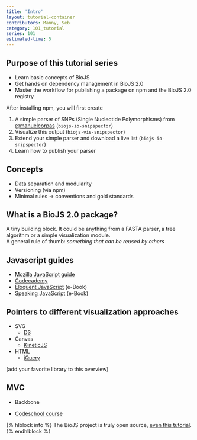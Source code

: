 ```yaml
---
title: 'Intro'
layout: tutorial-container
contributors: Manny, Seb
category: 101_tutorial
series: 101
estimated-time: 5
---
```



Purpose of this tutorial series
-------------------------------

* Learn basic concepts of BioJS
* Get hands on dependency management in BioJS 2.0
* Master the workflow for publishing a package on npm and the BioJS 2.0 registry

After installing npm, you will first create 

1. A simple parser of SNPs (Single Nucleotide Polymorphisms) from [@manuelcorpas](http://manuelcorpas.com/) (`biojs-io-snipspector`)
2. Visualize this output (`biojs-vis-snipspector`)
3. Extend your simple parser and download a live list (`biojs-io-snipspector`)
4. Learn how to publish your parser

Concepts
--------

* Data separation and modularity 
* Versioning (via npm)
* Minimal rules -> conventions and gold standards

What is a BioJS 2.0 package?
-------------------------

A tiny building block. It could be anything from a FASTA parser, a tree algorithm or
a simple visualization module.  
A general rule of thumb: _something that can be 
reused by others_

Javascript guides
-------------------

* [Mozilla JavaScript guide](https://developer.mozilla.org/en/docs/Web/JavaScript/Guide)
* [Codecademy](http://www.codecademy.com/courses/javascript-intro/0/1)
* [Eloquent JavaScript](http://eloquentjavascript.net/) (e-Book)
* [Speaking JavaScript](http://speakingjs.com/) (e-Book)

Pointers to different visualization approaches
---------------------------------

* SVG 
  - [D3](http://d3js.org/)
* Canvas
  - [KineticJS](http://kineticjs.com/)
* HTML
  - [jQuery](https://jquery.com/)

(add your favorite library to this overview)

MVC
------

* Backbone
 - [Codeschool course](https://www.codeschool.com/courses/anatomy-of-backbone-js)


{% hlblock info %}
The BioJS project is truly open source, [even this tutorial](https://github.com/biojs/edu/blob/master/series/101_graduate/).
{% endhlblock %}
